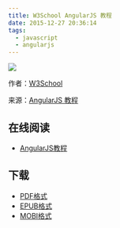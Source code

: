 ```yaml
---
title: W3School AngularJS 教程
date: 2015-12-27 20:36:14
tags:
  - javascript
  - angularjs
---
```


![](https://ek8whxe.cloudimg.io/s/width/226/https://www.gitbook.com/cover/book/wizardforcel/w3school-angularjs.jpg)

作者：[W3School](http://www.w3cschool.cc)

来源：[AngularJS 教程](http://www.w3cschool.cc/angularjs/angularjs-tutorial.html)

<!--more-->

## 在线阅读 ##

* [AngularJS教程](https://www.gitbook.com/book/wizardforcel/w3school-angularjs/details)

## 下载 ##

* [PDF格式](https://www.gitbook.com/download/pdf/book/wizardforcel/w3school-angularjs)
* [EPUB格式](https://www.gitbook.com/download/epub/book/wizardforcel/w3school-angularjs)
* [MOBI格式](https://www.gitbook.com/download/mobi/book/wizardforcel/w3school-angularjs)